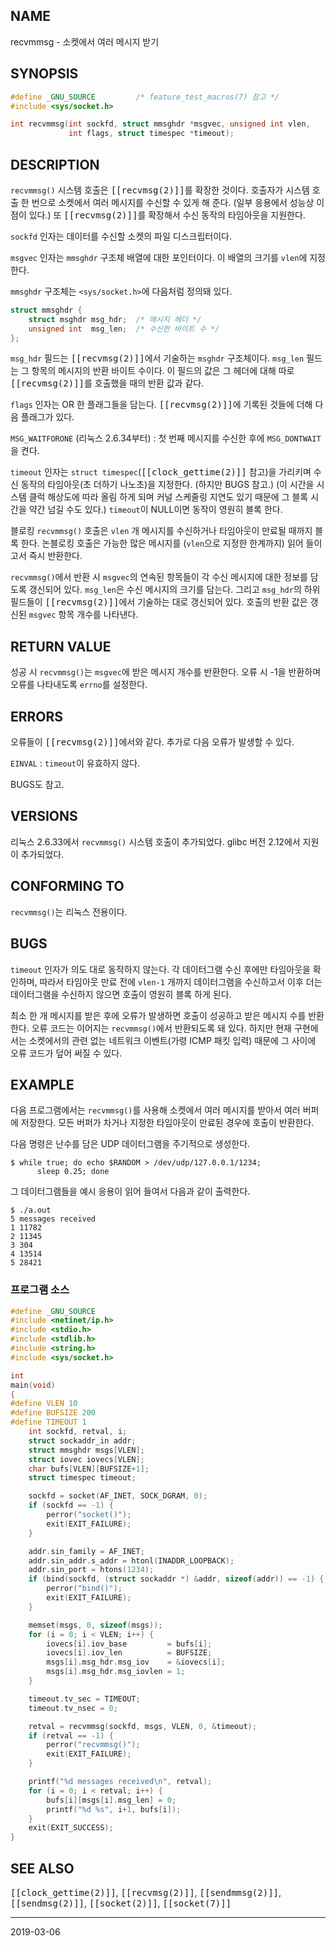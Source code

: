 ## NAME

recvmmsg - 소켓에서 여러 메시지 받기

## SYNOPSIS

```c
#define _GNU_SOURCE         /* feature_test_macros(7) 참고 */
#include <sys/socket.h>

int recvmmsg(int sockfd, struct mmsghdr *msgvec, unsigned int vlen,
             int flags, struct timespec *timeout);
```

## DESCRIPTION

`recvmmsg()` 시스템 호출은 <tt>[[recvmsg(2)]]</tt>를 확장한 것이다. 호출자가 시스템 호출 한 번으로 소켓에서 여러 메시지를 수신할 수 있게 해 준다. (일부 응용에서 성능상 이점이 있다.) 또 <tt>[[recvmsg(2)]]</tt>를 확장해서 수신 동작의 타임아웃을 지원한다.

`sockfd` 인자는 데이터를 수신할 소켓의 파일 디스크립터이다.

`msgvec` 인자는 `mmsghdr` 구조체 배열에 대한 포인터이다. 이 배열의 크기를 `vlen`에 지정한다.

`mmsghdr` 구조체는 `<sys/socket.h>`에 다음처럼 정의돼 있다.

```c
struct mmsghdr {
    struct msghdr msg_hdr;  /* 메시지 헤더 */
    unsigned int  msg_len;  /* 수신한 바이트 수 */
};
```

`msg_hdr` 필드는 <tt>[[recvmsg(2)]]</tt>에서 기술하는 `msghdr` 구조체이다. `msg_len` 필드는 그 항목의 메시지의 반환 바이트 수이다. 이 필드의 값은 그 헤더에 대해 따로 <tt>[[recvmsg(2)]]</tt>를 호출했을 때의 반환 값과 같다.

`flags` 인자는 OR 한 플래그들을 담는다. <tt>[[recvmsg(2)]]</tt>에 기록된 것들에 더해 다음 플래그가 있다.

`MSG_WAITFORONE` (리눅스 2.6.34부터)
:   첫 번째 메시지를 수신한 후에 `MSG_DONTWAIT`을 켠다.

`timeout` 인자는 `struct timespec`(<tt>[[clock_gettime(2)]]</tt> 참고)을 가리키며 수신 동작의 타임아웃(초 더하기 나노초)을 지정한다. (하지만 BUGS 참고.) (이 시간을 시스템 클럭 해상도에 따라 올림 하게 되며 커널 스케줄링 지연도 있기 때문에 그 블록 시간을 약간 넘길 수도 있다.) `timeout`이 NULL이면 동작이 영원히 블록 한다.

블로킹 `recvmmsg()` 호출은 `vlen` 개 메시지를 수신하거나 타임아웃이 만료될 때까지 블록 한다. 논블로킹 호출은 가능한 많은 메시지를 (`vlen`으로 지정한 한계까지) 읽어 들이고서 즉시 반환한다.

`recvmmsg()`에서 반환 시 `msgvec`의 연속된 항목들이 각 수신 메시지에 대한 정보를 담도록 갱신되어 있다. `msg_len`은 수신 메시지의 크기를 담는다. 그리고 `msg_hdr`의 하위 필드들이 <tt>[[recvmsg(2)]]</tt>에서 기술하는 대로 갱신되어 있다. 호출의 반환 값은 갱신된 `msgvec` 항목 개수를 나타낸다.

## RETURN VALUE

성공 시 `recvmmsg()`는 `msgvec`에 받은 메시지 개수를 반환한다. 오류 시 -1을 반환하며 오류를 나타내도록 `errno`를 설정한다.

## ERRORS

오류들이 <tt>[[recvmsg(2)]]</tt>에서와 같다. 추가로 다음 오류가 발생할 수 있다.

`EINVAL`
:   `timeout`이 유효하지 않다.

BUGS도 참고.

## VERSIONS

리눅스 2.6.33에서 `recvmmsg()` 시스템 호출이 추가되었다. glibc 버전 2.12에서 지원이 추가되었다.

## CONFORMING TO

`recvmmsg()`는 리눅스 전용이다.

## BUGS

`timeout` 인자가 의도 대로 동작하지 않는다. 각 데이터그램 수신 후에만 타임아웃을 확인하며, 따라서 타임아웃 만료 전에 `vlen-1` 개까지 데이터그램을 수신하고서 이후 더는 데이터그램을 수신하지 않으면 호출이 영원히 블록 하게 된다.

최소 한 개 메시지를 받은 후에 오류가 발생하면 호출이 성공하고 받은 메시지 수를 반환한다. 오류 코드는 이어지는 `recvmmsg()`에서 반환되도록 돼 있다. 하지만 현재 구현에서는 소켓에서의 관련 없는 네트워크 이벤트(가령 ICMP 패킷 입력) 때문에 그 사이에 오류 코드가 덮어 써질 수 있다.

## EXAMPLE

다음 프로그램에서는 `recvmmsg()`를 사용해 소켓에서 여러 메시지를 받아서 여러 버퍼에 저장한다. 모든 버퍼가 차거나 지정한 타임아웃이 만료된 경우에 호출이 반환한다.

다음 명령은 난수를 담은 UDP 데이터그램을 주기적으로 생성한다.

```text
$ while true; do echo $RANDOM > /dev/udp/127.0.0.1/1234;
      sleep 0.25; done
```

그 데이터그램들을 예시 응용이 읽어 들여서 다음과 같이 출력한다.

```text
$ ./a.out
5 messages received
1 11782
2 11345
3 304
4 13514
5 28421
```

### 프로그램 소스

```c
#define _GNU_SOURCE
#include <netinet/ip.h>
#include <stdio.h>
#include <stdlib.h>
#include <string.h>
#include <sys/socket.h>

int
main(void)
{
#define VLEN 10
#define BUFSIZE 200
#define TIMEOUT 1
    int sockfd, retval, i;
    struct sockaddr_in addr;
    struct mmsghdr msgs[VLEN];
    struct iovec iovecs[VLEN];
    char bufs[VLEN][BUFSIZE+1];
    struct timespec timeout;

    sockfd = socket(AF_INET, SOCK_DGRAM, 0);
    if (sockfd == -1) {
        perror("socket()");
        exit(EXIT_FAILURE);
    }

    addr.sin_family = AF_INET;
    addr.sin_addr.s_addr = htonl(INADDR_LOOPBACK);
    addr.sin_port = htons(1234);
    if (bind(sockfd, (struct sockaddr *) &addr, sizeof(addr)) == -1) {
        perror("bind()");
        exit(EXIT_FAILURE);
    }

    memset(msgs, 0, sizeof(msgs));
    for (i = 0; i < VLEN; i++) {
        iovecs[i].iov_base         = bufs[i];
        iovecs[i].iov_len          = BUFSIZE;
        msgs[i].msg_hdr.msg_iov    = &iovecs[i];
        msgs[i].msg_hdr.msg_iovlen = 1;
    }

    timeout.tv_sec = TIMEOUT;
    timeout.tv_nsec = 0;

    retval = recvmmsg(sockfd, msgs, VLEN, 0, &timeout);
    if (retval == -1) {
        perror("recvmmsg()");
        exit(EXIT_FAILURE);
    }

    printf("%d messages received\n", retval);
    for (i = 0; i < retval; i++) {
        bufs[i][msgs[i].msg_len] = 0;
        printf("%d %s", i+1, bufs[i]);
    }
    exit(EXIT_SUCCESS);
}
```

## SEE ALSO

<tt>[[clock_gettime(2)]]</tt>, <tt>[[recvmsg(2)]]</tt>, <tt>[[sendmmsg(2)]]</tt>, <tt>[[sendmsg(2)]]</tt>, <tt>[[socket(2)]]</tt>, <tt>[[socket(7)]]</tt>

----

2019-03-06
